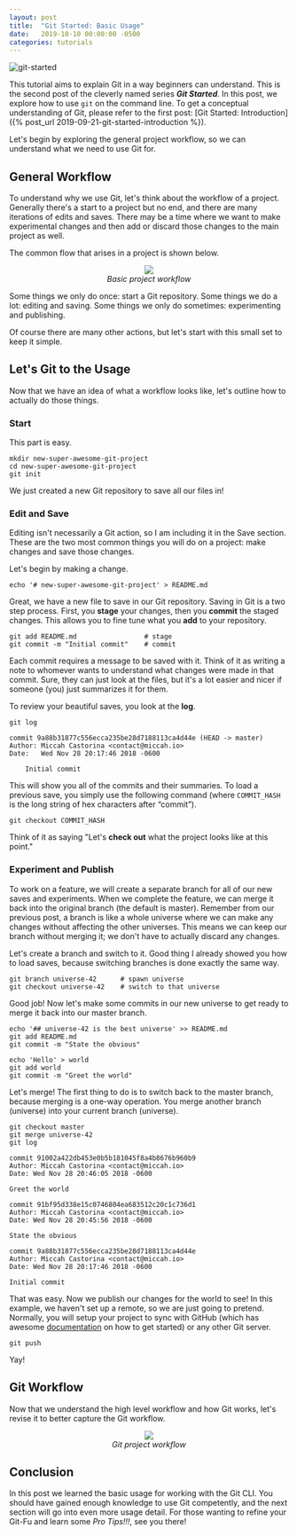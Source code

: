 ```yaml
---
layout: post
title:  "Git Started: Basic Usage"
date:   2019-10-10 00:00:00 -0500
categories: tutorials
---
```

![git-started](/assets/git-started/banner.png)

This tutorial aims to explain Git in a way beginners can understand.
This is the second post of the cleverly named series ***Git Started***.
In this post, we explore how to use `git` on the command line. To get
a conceptual understanding of Git, please refer to the first post:
[Git Started: Introduction]({% post_url 2019-09-21-git-started-introduction %}).

Let's begin by exploring the general project workflow, so we can
understand what we need to use Git for.

## General Workflow
To understand why we use Git, let's think about the workflow of a
project. Generally there's a start to a project but no end, and
there are many iterations of edits and saves. There may be a time
where we want to make experimental changes and then add or discard
those changes to the main project as well.

The common flow that arises in a project is shown below.

<figure><div style="text-align:center">
<img src="/assets/git-started/basic-project-workflow.png" />
<figcaption><i>Basic project workflow</i></figcaption>
</div></figure>

Some things we only do once: start a Git repository.  Some things
we do a lot: editing and saving.  Some things we only do sometimes:
experimenting and publishing.

Of course there are many other actions, but let's start with this
small set to keep it simple.

## Let's Git to the Usage
Now that we have an idea of what a workflow looks like, let's outline
how to actually do those things.

### Start
This part is easy.

```
mkdir new-super-awesome-git-project
cd new-super-awesome-git-project
git init
```

We just created a new Git repository to save all our files in!

### Edit and Save
Editing isn't necessarily a Git action, so I am including it in the
Save section. These are the two most common things you will do on
a project: make changes and save those changes.

Let's begin by making a change.

```
echo '# new-super-awesome-git-project' > README.md
```

Great, we have a new file to save in our Git repository. Saving in
Git is a two step process. First, you **stage** your changes, then you
**commit** the staged changes. This allows you to fine tune what you
**add** to your repository.

```
git add README.md                 # stage
git commit -m "Initial commit"    # commit
```

Each commit requires a message to be saved with it. Think of it as
writing a note to whomever wants to understand what changes were
made in that commit. Sure, they can just look at the files, but
it's a lot easier and nicer if someone (you) just summarizes it for
them.

To review your beautiful saves, you look at the **log**.

```
git log

commit 9a88b31877c556ecca235be28d7188113ca4d44e (HEAD -> master)
Author: Miccah Castorina <contact@miccah.io>
Date:   Wed Nov 28 20:17:46 2018 -0600

    Initial commit

```

This will show you all of the commits and their summaries. To load
a previous save, you simply use the following command (where
`COMMIT_HASH` is the long string of hex characters after “commit”).

```
git checkout COMMIT_HASH
```

Think of it as saying "Let's **check out** what the project looks like
at this point."

### Experiment and Publish
To work on a feature, we will create a separate branch for all of
our new saves and experiments. When we complete the feature, we can
merge it back into the original branch (the default is master).
Remember from our previous post, a branch is like a whole universe
where we can make any changes without affecting the other universes.
This means we can keep our branch without merging it; we don't have
to actually discard any changes.

Let's create a branch and switch to it. Good thing I already showed
you how to load saves, because switching branches is done exactly
the same way.

```
git branch universe-42      # spawn universe
git checkout universe-42    # switch to that universe
```

Good job! Now let's make some commits in our new universe to get
ready to merge it back into our master branch.

```
echo '## universe-42 is the best universe' >> README.md
git add README.md
git commit -m "State the obvious"

echo 'Hello' > world
git add world
git commit -m "Greet the world"
```

Let's merge! The first thing to do is to switch back to the master
branch, because merging is a one-way operation. You merge another
branch (universe) into your current branch (universe).

```
git checkout master
git merge universe-42
git log

commit 91002a422db453e0b5b181045f8a4b8676b960b9
Author: Miccah Castorina <contact@miccah.io>
Date: Wed Nov 28 20:46:05 2018 -0600

Greet the world

commit 91bf95d338e15c0746804ea683512c20c1c736d1
Author: Miccah Castorina <contact@miccah.io>
Date: Wed Nov 28 20:45:56 2018 -0600

State the obvious

commit 9a88b31877c556ecca235be28d7188113ca4d44e
Author: Miccah Castorina <contact@miccah.io>
Date: Wed Nov 28 20:17:46 2018 -0600

Initial commit

```

That was easy. Now we publish our changes for the world to see! In
this example, we haven't set up a remote, so we are just going to
pretend. Normally, you will setup your project to sync with GitHub
(which has awesome
[documentation](https://help.github.com/articles/creating-a-new-repository/)
on how to get started) or any other Git server.

```
git push
```

Yay!

## Git Workflow
Now that we understand the high level workflow and how Git works,
let's revise it to better capture the Git workflow.

<figure><div style="text-align:center">
<img src="/assets/git-started/project-workflow.png" />
<figcaption><i>Git project workflow</i></figcaption>
</div></figure>

## Conclusion
In this post we learned the basic usage for working with the Git
CLI. You should have gained enough knowledge to use Git competently,
and the next section will go into even more usage detail. For those
wanting to refine your Git-Fu and learn some *Pro Tips!!!*, see you
there!
